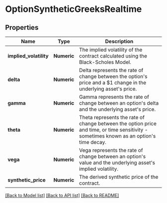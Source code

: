 # OptionSyntheticGreeksRealtime

[//]: # (CLASS:IntrinioSDK::OptionSyntheticGreeksRealtime)

[//]: # (KIND:object)

## Properties

[//]: # (START_DEFINITION)

Name | Type | Description
------------ | ------------- | -------------
**implied_volatility** | **Numeric** | The implied volatility of the contract calculated using the Black-Scholes Model. &nbsp;
**delta** | **Numeric** | Delta represents the rate of change between the option&#39;s price and a $1 change in the underlying asset&#39;s price. &nbsp;
**gamma** | **Numeric** | Gamma represents the rate of change between an option&#39;s delta and the underlying asset&#39;s price. &nbsp;
**theta** | **Numeric** | Theta represents the rate of change between the option price and time, or time sensitivity - sometimes known as an option&#39;s time decay. &nbsp;
**vega** | **Numeric** | Vega represents the rate of change between an option&#39;s value and the underlying asset&#39;s implied volatility. &nbsp;
**synthetic_price** | **Numeric** | The derived synthetic price of the contract. &nbsp;

[//]: # (END_DEFINITION)


[[Back to Model list]](../README.md#documentation-for-models) [[Back to API list]](../README.md#documentation-for-api-endpoints) [[Back to README]](../README.md)


